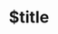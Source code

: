 ---
title: $title
second_title: Aspose.ZIP voor .NET API-referentie
description: $description
type: docs
weight: $weight
url: /nl/net/$ref/
---